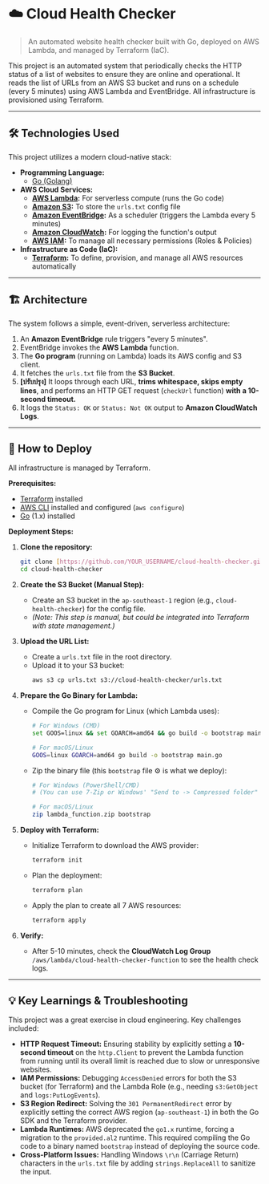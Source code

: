 # ☁️ Cloud Health Checker

> An automated website health checker built with Go, deployed on AWS Lambda, and managed by Terraform (IaC).

This project is an automated system that periodically checks the HTTP status of a list of websites to ensure they are online and operational. It reads the list of URLs from an AWS S3 bucket and runs on a schedule (every 5 minutes) using AWS Lambda and EventBridge. All infrastructure is provisioned using Terraform.

---

## 🛠️ Technologies Used

This project utilizes a modern cloud-native stack:

* **Programming Language:**
    * [Go (Golang)](https://go.dev/)
* **AWS Cloud Services:**
    * **[AWS Lambda](https://aws.amazon.com/lambda/):** For serverless compute (runs the Go code)
    * **[Amazon S3](https://aws.amazon.com/s3/):** To store the `urls.txt` config file
    * **[Amazon EventBridge](https://aws.amazon.com/eventbridge/):** As a scheduler (triggers the Lambda every 5 minutes)
    * **[Amazon CloudWatch](https://aws.amazon.com/cloudwatch/):** For logging the function's output
    * **[AWS IAM](https://aws.amazon.com/iam/):** To manage all necessary permissions (Roles & Policies)
* **Infrastructure as Code (IaC):**
    * **[Terraform](https://www.terraform.io/):** To define, provision, and manage all AWS resources automatically

---

## 🏗️ Architecture

The system follows a simple, event-driven, serverless architecture:

1.  An **Amazon EventBridge** rule triggers "every 5 minutes".
2.  EventBridge invokes the **AWS Lambda** function.
3.  The **Go program** (running on Lambda) loads its AWS config and S3 client.
4.  It fetches the `urls.txt` file from the **S3 Bucket**.
5.  **[ปรับปรุง]** It loops through each URL, **trims whitespace, skips empty lines**, and performs an HTTP GET request (`checkUrl` function) **with a 10-second timeout.**
6.  It logs the `Status: OK` or `Status: Not OK` output to **Amazon CloudWatch Logs**.

---

## 🚀 How to Deploy

All infrastructure is managed by Terraform.

**Prerequisites:**
* [Terraform](https://developer.hashicorp.com/terraform/install) installed
* [AWS CLI](https://aws.amazon.com/cli/) installed and configured (`aws configure`)
* [Go](https://go.dev/doc/install) (1.x) installed

**Deployment Steps:**

1.  **Clone the repository:**
    ```bash
    git clone [https://github.com/YOUR_USERNAME/cloud-health-checker.git](https://github.com/YOUR_USERNAME/cloud-health-checker.git)
    cd cloud-health-checker
    ```

2.  **Create the S3 Bucket (Manual Step):**
    * Create an S3 bucket in the `ap-southeast-1` region (e.g., `cloud-health-checker`) for the config file.
    * *(Note: This step is manual, but could be integrated into Terraform with state management.)*

3.  **Upload the URL List:**
    * Create a `urls.txt` file in the root directory.
    * Upload it to your S3 bucket:
        ```bash
        aws s3 cp urls.txt s3://cloud-health-checker/urls.txt
        ```

4.  **Prepare the Go Binary for Lambda:**
    * Compile the Go program for Linux (which Lambda uses):
        ```bash
        # For Windows (CMD)
        set GOOS=linux && set GOARCH=amd64 && go build -o bootstrap main.go

        # For macOS/Linux
        GOOS=linux GOARCH=amd64 go build -o bootstrap main.go
        ```
    * Zip the binary file (this `bootstrap` file ⚙️ is what we deploy):
        ```bash
        # For Windows (PowerShell/CMD)
        # (You can use 7-Zip or Windows' "Send to -> Compressed folder" and rename it)

        # For macOS/Linux
        zip lambda_function.zip bootstrap
        ```

5.  **Deploy with Terraform:**
    * Initialize Terraform to download the AWS provider:
        ```bash
        terraform init
        ```
    * Plan the deployment:
        ```bash
        terraform plan
        ```
    * Apply the plan to create all 7 AWS resources:
        ```bash
        terraform apply
        ```

6.  **Verify:**
    * After 5-10 minutes, check the **CloudWatch Log Group** `/aws/lambda/cloud-health-checker-function` to see the health check logs.

---

## 💡 Key Learnings & Troubleshooting

This project was a great exercise in cloud engineering. Key challenges included:

* **HTTP Request Timeout:** Ensuring stability by explicitly setting a **10-second timeout** on the `http.Client` to prevent the Lambda function from running until its overall limit is reached due to slow or unresponsive websites.
* **IAM Permissions:** Debugging `AccessDenied` errors for both the S3 bucket (for Terraform) and the Lambda Role (e.g., needing `s3:GetObject` and `logs:PutLogEvents`).
* **S3 Region Redirect:** Solving the `301 PermanentRedirect` error by explicitly setting the correct AWS region (`ap-southeast-1`) in both the Go SDK and the Terraform provider.
* **Lambda Runtimes:** AWS deprecated the `go1.x` runtime, forcing a migration to the `provided.al2` runtime. This required compiling the Go code to a binary named `bootstrap` instead of deploying the source code.
* **Cross-Platform Issues:** Handling Windows `\r\n` (Carriage Return) characters in the `urls.txt` file by adding `strings.ReplaceAll` to sanitize the input.